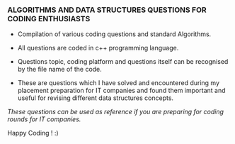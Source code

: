 ### ALGORITHMS  AND DATA STRUCTURES QUESTIONS FOR CODING ENTHUSIASTS

- Compilation of various coding questions and standard Algorithms.

- All questions are coded in c++ programming language.

- Questions topic, coding platform and questions itself can be recognised by the file name of the code.

- These are questions which I have solved and encountered during my placement preparation for IT companies and found them         important and useful for revising different data structures concepts.

*These questions can be used as reference if you are preparing for coding rounds for IT companies.*

Happy Coding ! :)




